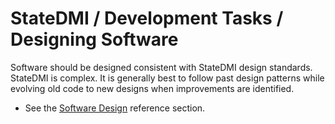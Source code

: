 # StateDMI / Development Tasks / Designing Software #

Software should be designed consistent with StateDMI design standards.
StateDMI is complex.  It is generally best to follow past design patterns while
evolving old code to new designs when improvements are identified.

* See the [Software Design](../../software-design/overview) reference section.
